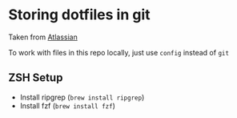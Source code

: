 # Storing dotfiles in git

Taken from [Atlassian](https://www.atlassian.com/git/tutorials/dotfiles)

To work with files in this repo locally, just use `config` instead of `git`

## ZSH Setup
* Install ripgrep (`brew install ripgrep`)
* Install fzf (`brew install fzf`)
